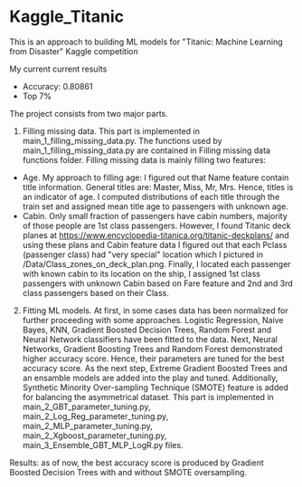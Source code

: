 # Kaggle_Titanic

This is an approach to building ML models for "Titanic: Machine Learning from Disaster" Kaggle competition

My current current results
* Accuracy: 0.80861 
* Top 7%


The project consists from two major parts.

1. Filling missing data. This part is implemented in main_1_filling_missing_data.py. The functions used by main_1_filling_missing_data.py are contained in Filling missing data functions folder. Filling missing data is mainly filling two features:
- Age. My approach to filling age: I figured out that Name feature contain title information. General titles are: Master, Miss, Mr, Mrs. Hence, titles is an indicator of age. I computed distributions of each title through the train set and assigned mean title age to passengers with unknown age.
- Cabin. Only small fraction of passengers have cabin numbers, majority of those people are 1st class passengers. However, I found Titanic deck planes at https://www.encyclopedia-titanica.org/titanic-deckplans/ and using these plans and Cabin feature data I figured out that each Pclass (passenger class) had "very special" location which I pictured in /Data/Class_zones_on_deck_plan.png. Finally, I located each passenger with known cabin to its location on the ship, I assigned 1st class passengers with unknown Cabin based on Fare feature and 2nd and 3rd class passengers based on their Class.

2. Fitting ML models. At first, in some cases data has been normalized for further proceeding with some approaches. Logistic Regression, Naive Bayes, KNN, Gradient Boosted Decision Trees, Random Forest and Neural Network classifiers have been fitted to the data. Next, Neural Networks, Gradient Boosting Trees and Random Forest demonstrated higher accuracy score. Hence, their parameters are tuned for the best accuracy score. As the next step, Extreme Gradient Boosted Trees and an ensamble models are added into the play and tuned. Additionally, Synthetic Minority Over-sampling Technique (SMOTE) feature is added for balancing the asymmetrical dataset. This part is implemented in main_2_GBT_parameter_tuning.py, main_2_Log_Reg_parameter_tuning.py, main_2_MLP_parameter_tuning.py, main_2_Xgboost_parameter_tuning.py, main_3_Ensemble_GBT_MLP_LogR.py files.

Results: as of now, the best accuracy score is produced by Gradient Boosted Decision Trees with and without SMOTE oversampling.
